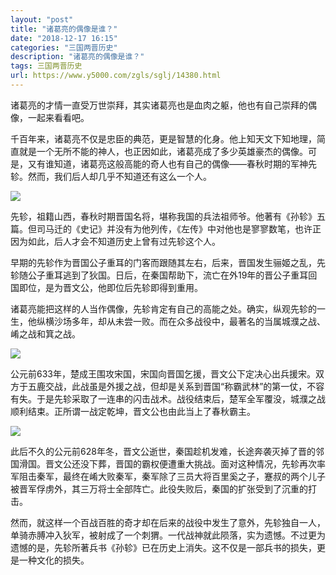 ```yaml
---
layout: "post"
title: "诸葛亮的偶像是谁？"
date: "2018-12-17 16:15"
categories: "三国两晋历史"
description: "诸葛亮的偶像是谁？"
tags: 三国两晋历史
url: https://www.y5000.com/zgls/sglj/14380.html
---
```






诸葛亮的才情一直受万世崇拜，其实诸葛亮也是血肉之躯，他也有自己崇拜的偶像，一起来看看吧。

千百年来，诸葛亮不仅是忠臣的典范，更是智慧的化身。他上知天文下知地理，简直就是一个无所不能的神人，也正因如此，诸葛亮成了多少英雄豪杰的偶像。可是，又有谁知道，诸葛亮这般高能的奇人也有自己的偶像——春秋时期的军神先轸。然而，我们后人却几乎不知道还有这么一个人。

![](https://img.y5000.com/uploads/allimg/170221/1534224036-0.jpg)

先轸，祖籍山西，春秋时期晋国名将，堪称我国的兵法祖师爷。他著有《孙轸》五篇。但司马迁的《史记》并没有为他列传，《左传》中对他也是寥寥数笔，也许正因为如此，后人才会不知道历史上曾有过先轸这个人。

早期的先轸作为晋国公子重耳的门客而跟随其左右，后来，晋国发生骊姬之乱，先轸随公子重耳逃到了狄国。日后，在秦国帮助下，流亡在外19年的晋公子重耳回国即位，是为晋文公，他即位后先轸即得到重用。

诸葛亮能把这样的人当作偶像，先轸肯定有自己的高能之处。确实，纵观先轸的一生，他纵横沙场多年，却从未尝一败。而在众多战役中，最著名的当属城濮之战、崤之战和箕之战。

![](https://img.y5000.com/uploads/allimg/170221/1534222461-1.jpg)

公元前633年，楚成王围攻宋国，宋国向晋国乞援，晋文公下定决心出兵援宋。双方于五鹿交战，此战虽是外援之战，但却是关系到晋国“称霸武林”的第一仗，不容有失。于是先轸采取了一连串的闪击战术。战役结束后，楚军全军覆没，城濮之战顺利结束。正所谓一战定乾坤，晋文公也由此当上了春秋霸主。

![](https://img.y5000.com/uploads/allimg/170221/1534224W1-2.jpg)

此后不久的公元前628年冬，晋文公逝世，秦国趁机发难，长途奔袭灭掉了晋的邻国滑国。晋文公还没下葬，晋国的霸权便遭重大挑战。面对这种情况，先轸再次率军阻击秦军，最终在崤大败秦军，秦军除了三员大将百里奚之子，蹇叔的两个儿子被晋军俘虏外，其三万将士全部阵亡。此役失败后，秦国的扩张受到了沉重的打击。

然而，就这样一个百战百胜的奇才却在后来的战役中发生了意外，先轸独自一人，单骑赤膊冲入狄军，被射成了一个刺猬。一代战神就此陨落，实为遗憾。不过更为遗憾的是，先轸所著兵书《孙轸》已在历史上消失。这不仅是一部兵书的损失，更是一种文化的损失。
